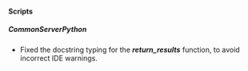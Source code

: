 
#### Scripts

##### CommonServerPython

- Fixed the docstring typing for the ***return_results*** function, to avoid incorrect IDE warnings.
